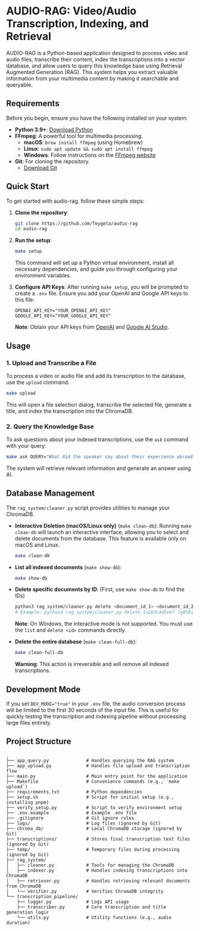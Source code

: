 # AUDIO-RAG: Video/Audio Transcription, Indexing, and Retrieval

AUDIO-RAG is a Python-based application designed to process video and audio files, transcribe their content, index the transcriptions into a vector database, and allow users to query this knowledge base using Retrieval Augmented Generation (RAG). This system helps you extract valuable information from your multimedia content by making it searchable and queryable.

## Requirements

Before you begin, ensure you have the following installed on your system:

*   **Python 3.9+**: [Download Python](https://www.python.org/downloads/)
*   **FFmpeg**: A powerful tool for multimedia processing.
    *   **macOS**: `brew install ffmpeg` (using Homebrew)
    *   **Linux**: `sudo apt update && sudo apt install ffmpeg`
    *   **Windows**: Follow instructions on the [FFmpeg website](https://ffmpeg.org/download.html)
*   **Git**: For cloning the repository.
    *   [Download Git](https://git-scm.com/downloads)

## Quick Start

To get started with audio-rag, follow these simple steps:

1.  **Clone the repository**:
    ```bash
    git clone https://github.com/Teygeta/audio-rag
    cd audio-rag
    ```

2.  **Run the setup**:
    ```bash
    make setup
    ```
    This command will set up a Python virtual environment, install all necessary dependencies, and guide you through configuring your environment variables.

3.  **Configure API Keys**:
    After running `make setup`, you will be prompted to create a `.env` file. Ensure you add your OpenAI and Google API keys to this file:
    ```dotenv
    OPENAI_API_KEY="YOUR_OPENAI_API_KEY"
    GOOGLE_API_KEY="YOUR_GOOGLE_API_KEY"
    ```
    **Note**: Obtain your API keys from [OpenAI](https://platform.openai.com/account/api-keys) and [Google AI Studio](https://aistudio.google.com/app/apikey).

## Usage

### 1. Upload and Transcribe a File

To process a video or audio file and add its transcription to the database, use the `upload` command:

```bash
make upload
```
This will open a file selection dialog, transcribe the selected file, generate a title, and index the transcription into the ChromaDB.

### 2. Query the Knowledge Base

To ask questions about your indexed transcriptions, use the `ask` command with your query:

```bash
make ask QUERY="What did the speaker say about their experience abroad?"
```
The system will retrieve relevant information and generate an answer using AI.

## Database Management

The `rag_system/cleaner.py` script provides utilities to manage your ChromaDB.

*   **Interactive Deletion (macOS/Linux only)** (`make clean-db`):
    Running `make clean-db` will launch an interactive interface, allowing you to select and delete documents from the database. This feature is available only on macOS and Linux.
    ```bash
    make clean-db
    ```

*   **List all indexed documents** (`make show-db`):
    ```bash
    make show-db
    ```

*   **Delete specific documents by ID**:
    (First, use `make show-db` to find the IDs)
    ```bash
    python3 rag_system/cleaner.py delete <document_id_1> <document_id_2> ...
    # Example: python3 rag_system/cleaner.py delete 1a2b3c4d5e6f 7g8h9i0j1k2l
    ```
    **Note**: On Windows, the interactive mode is not supported. You must use the `list` and `delete <id>` commands directly.

*   **Delete the entire database** (`make clean-full-db`):
    ```bash
    make clean-full-db
    ```
    **Warning**: This action is irreversible and will remove all indexed transcriptions.

## Development Mode

If you set `DEV_MODE="true"` in your `.env` file, the audio conversion process will be limited to the first 30 seconds of the input file. This is useful for quickly testing the transcription and indexing pipeline without processing large files entirely.

## Project Structure

```
.
├── app_query.py              # Handles querying the RAG system
├── app_upload.py             # Handles file upload and transcription flow
├── main.py                   # Main entry point for the application
├── Makefile                  # Convenience commands (e.g., `make upload`)
├── requirements.txt          # Python dependencies
├── setup.sh                  # Script for initial setup (e.g., installing pnpm)
├── verify_setup.py           # Script to verify environment setup
├── .env.example              # Example .env file
├── .gitignore                # Git ignore rules
├── logs/                     # Log files (ignored by Git)
├── chroma_db/                # Local ChromaDB storage (ignored by Git)
├── transcriptions/           # Stores final transcription text files (ignored by Git)
├── temp/                     # Temporary files during processing (ignored by Git)
├── rag_system/
│   ├── cleaner.py            # Tools for managing the ChromaDB
│   ├── indexer.py            # Handles indexing transcriptions into ChromaDB
│   ├── retriever.py          # Handles retrieving relevant documents from ChromaDB
│   └── verifier.py           # Verifies ChromaDB integrity
└── transcription_pipeline/
    ├── logger.py             # Logs API usage
    ├── transcriber.py        # Core transcription and title generation logic
    └── utils.py              # Utility functions (e.g., audio duration)
```
